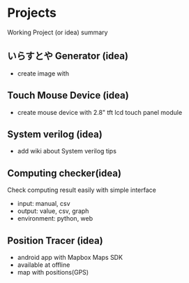 # Projects
Working Project (or idea) summary

## いらすとや Generator (idea)
 * create image with 
 
## Touch Mouse Device (idea)
 * create mouse device with 2.8" tft lcd touch panel module 
 
## System verilog (idea)
 * add wiki about System verilog tips 

## Computing checker(idea)
Check computing result easily with simple interface
 * input: manual, csv
 * output: value, csv, graph
 * environment: python, web

## Position Tracer (idea)
 * android app with Mapbox Maps SDK
 * available at offline
 * map with positions(GPS)
